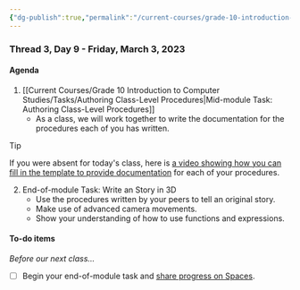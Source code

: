 ```yaml
---
{"dg-publish":true,"permalink":"/current-courses/grade-10-introduction-to-computer-studies/section-1/thread-3/day-9/","dgHomeLink":false}
---
```


### Thread 3, Day 9 - Friday, March 3, 2023
#### Agenda

1. [[Current Courses/Grade 10 Introduction to Computer Studies/Tasks/Authoring Class-Level Procedures|Mid-module Task: Authoring Class-Level Procedures]]
	- As a class, we will work together to write the documentation for the procedures each of you has written.
> [!TIP]
> If you were absent for today's class, here is [a video showing how you can fill in the template to provide documentation](https://youtu.be/0IPvZ1x4qSM) for each of your procedures.
2. End-of-module Task: Write an Story in 3D
	- Use the procedures written by your peers to tell an original story.
	- Make use of advanced camera movements.
	- Show your understanding of how to use functions and expressions.

#### To-do items
*Before our next class...*

- [ ] Begin your end-of-module task and [share progress on Spaces](https://ca.spacesedu.com/).